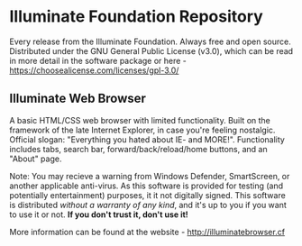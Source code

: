 # Illuminate Foundation Repository
Every release from the Illuminate Foundation. Always free and open source. Distributed under the GNU General Public License (v3.0), which can be read in more detail in the software package or here - https://choosealicense.com/licenses/gpl-3.0/


## Illuminate Web Browser
A basic HTML/CSS web browser with limited functionality. Built on the framework of the late Internet Explorer, in case you're feeling nostalgic. Official slogan: "Everything you hated about IE- and MORE!". Functionality includes tabs, search bar, forward/back/reload/home buttons, and an "About" page.

Note: You may recieve a warning from Windows Defender, SmartScreen, or another applicable anti-virus. As this software is provided for testing (and potentially entertainment) purposes, it it not digitally signed. This software is distributed *without a warranty of any kind*, and it's up to you if you want to use it or not. **If you don't trust it, don't use it!**

More information can be found at the website - http://illuminatebrowser.cf
